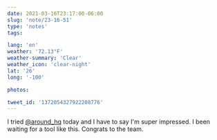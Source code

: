 ```yaml
---
date: 2021-03-16T23:17:00-06:00
slug: 'note/23-16-51'
type: 'notes'
tags:

lang: 'en'
weather: '72.13°F'
weather-summary: 'Clear'
weather_icon: 'clear-night'
lat: '26'
long: '-100'

photos:

tweet_id: '1372054327922208776'
---
```

I tried [@around_hq](https://twitter.com/@around_hq) today and I have to say I'm super impressed. I been waiting for a tool like this. Congrats to the team. 